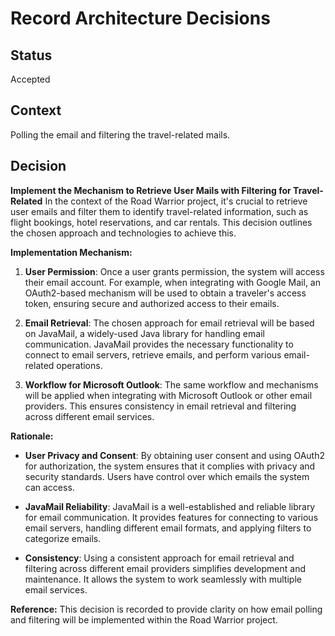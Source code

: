 # Record Architecture Decisions

## Status
Accepted

## Context
Polling the email and filtering the travel-related mails.

## Decision
**Implement the Mechanism to Retrieve User Mails with Filtering for Travel-Related**
In the context of the Road Warrior project, it's crucial to retrieve user emails and filter them to identify travel-related information, such as flight bookings, hotel reservations, and car rentals. This decision outlines the chosen approach and technologies to achieve this.



**Implementation Mechanism:**
1. **User Permission**: Once a user grants permission, the system will access their email account. For example, when integrating with Google Mail, an OAuth2-based mechanism will be used to obtain a traveler's access token, ensuring secure and authorized access to their emails.

2. **Email Retrieval**: The chosen approach for email retrieval will be based on JavaMail, a widely-used Java library for handling email communication. JavaMail provides the necessary functionality to connect to email servers, retrieve emails, and perform various email-related operations.

3. **Workflow for Microsoft Outlook**: The same workflow and mechanisms will be applied when integrating with Microsoft Outlook or other email providers. This ensures consistency in email retrieval and filtering across different email services.



**Rationale:**

- **User Privacy and Consent**: By obtaining user consent and using OAuth2 for authorization, the system ensures that it complies with privacy and security standards. Users have control over which emails the system can access.

- **JavaMail Reliability**: JavaMail is a well-established and reliable library for email communication. It provides features for connecting to various email servers, handling different email formats, and applying filters to categorize emails.

- **Consistency**: Using a consistent approach for email retrieval and filtering across different email providers simplifies development and maintenance. It allows the system to work seamlessly with multiple email services.

**Reference:**
This decision is recorded to provide clarity on how email polling and filtering will be implemented within the Road Warrior project.